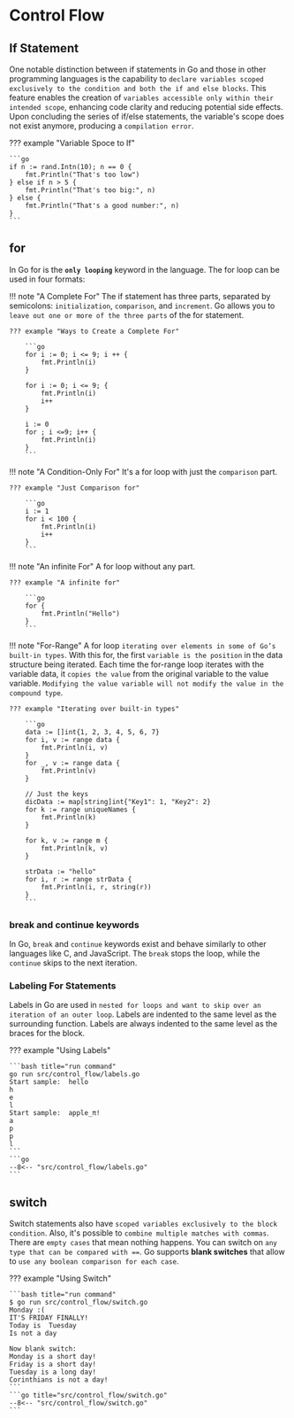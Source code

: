 # Control Flow

## If Statement

One notable distinction between if statements in Go and those in other programming languages is the capability to `declare variables scoped exclusively to the condition and both the if and else blocks`. This feature enables the creation of `variables accessible only within their intended scope`, enhancing code clarity and reducing potential side effects. Upon concluding the series of if/else statements, the variable's scope does not exist anymore, producing a `compilation error`.

??? example "Variable Spoce to If"

    ```go
    if n := rand.Intn(10); n == 0 {
        fmt.Println("That's too low")
    } else if n > 5 {
        fmt.Println("That's too big:", n)
    } else {
        fmt.Println("That's a good number:", n)
    }
    ```

## for

In Go for is the **`only looping`** keyword in the language. The for loop can be used in four formats:

!!! note "A Complete For"
    The if statement has three parts, separated by semicolons: `initialization`, `comparison`, and `increment`. Go allows you to `leave out one or more of the three parts` of the for statement.

    ??? example "Ways to Create a Complete For"

        ```go
        for i := 0; i <= 9; i ++ {
            fmt.Println(i)
        }

        for i := 0; i <= 9; {
            fmt.Println(i)
            i++
        }
        
        i := 0
        for ; i <=9; i++ {
            fmt.Println(i)
        }
        ```

!!! note "A Condition-Only For"
    It's a for loop with just the `comparison` part.

    ??? example "Just Comparison for"

        ```go
        i := 1
        for i < 100 {
            fmt.Println(i)
            i++
        }
        ```

!!! note "An infinite For"
    A for loop without any part.

    ??? example "A infinite for"

        ```go
        for {
            fmt.Println("Hello")
        }
        ```

!!! note "For-Range"
    A for loop `iterating over elements in some of Go’s built-in types`. With this for, the first `variable is the position` in the data structure being iterated. Each time the for-range loop iterates with the variable data, it `copies the value` from the original variable to the value variable. `Modifying the value variable will not modify the value in the compound type`.

    ??? example "Iterating over built-in types"

        ```go
        data := []int{1, 2, 3, 4, 5, 6, 7}
        for i, v := range data {
            fmt.Println(i, v)
        }
        for _, v := range data {
            fmt.Println(v)
        }

        // Just the keys
        dicData := map[string]int{"Key1": 1, "Key2": 2}
        for k := range uniqueNames {
            fmt.Println(k)
        }

        for k, v := range m {
            fmt.Println(k, v)
        }

        strData := "hello"
        for i, r := range strData {
            fmt.Println(i, r, string(r))
        }
        ```

### break and continue keywords

In Go, `break` and `continue` keywords exist and behave similarly to other languages like C, and JavaScript. The `break` stops the loop, while the `continue` skips to the next iteration.

### Labeling For Statements

Labels in Go are used in `nested for loops and want to skip over an iteration of an outer loop`. Labels are indented to the same level as the surrounding function. Labels are always indented to the same level as the braces for the block.

??? example "Using Labels"

    ```bash title="run command"
    go run src/control_flow/labels.go
    Start sample:  hello
    h
    e
    l
    Start sample:  apple_π!
    a
    p
    p
    l
    ```
    ```go
    --8<-- "src/control_flow/labels.go"
    ```

## switch

Switch statements also have `scoped variables exclusively to the block condition`. Also, it's possible to `combine multiple matches with commas`. There are `empty cases` that mean nothing happens. You can switch on `any type that can be compared with ==`. Go supports **blank switches** that allow to `use any boolean comparison for each case`.

??? example "Using Switch"

    ```bash title="run command"
    $ go run src/control_flow/switch.go
    Monday :(
    IT'S FRIDAY FINALLY!
    Today is  Tuesday
    Is not a day

    Now blank switch:
    Monday is a short day!
    Friday is a short day!
    Tuesday is a long day!
    Corinthians is not a day!
    ```
    ```go title="src/control_flow/switch.go"
    --8<-- "src/control_flow/switch.go"
    ```
